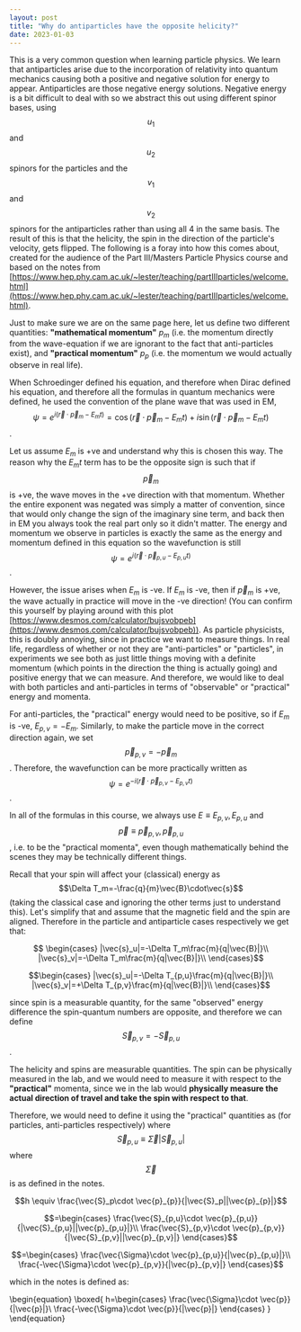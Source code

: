 ```yaml
---
layout: post
title: "Why do antiparticles have the opposite helicity?"
date: 2023-01-03
---
```


This is a very common question when learning particle physics. We learn that antiparticles arise due to the incorporation of relativity into quantum mechanics causing both a positive and negative solution for energy to appear. Antiparticles are those negative energy solutions. Negative energy is a bit difficult to deal with so we abstract this out using different spinor bases, using $$u_1$$ and $$u_2$$ spinors for the particles and the $$v_1$$ and $$v_2$$ spinors for the antiparticles rather than using all 4 in the same basis. The result of this is that the helicity, the spin in the direction of the particle's velocity, gets flipped. The following is a foray into how this comes about, created for the audience of the Part III/Masters Particle Physics course and based on the notes from [https://www.hep.phy.cam.ac.uk/~lester/teaching/partIIIparticles/welcome.html](https://www.hep.phy.cam.ac.uk/~lester/teaching/partIIIparticles/welcome.html).

Just to make sure we are on the same page here, let us define two different quantities: **"mathematical momentum"** $p_m$ (i.e. the momentum directly from the wave-equation if we are ignorant to the fact that anti-particles exist), and **"practical momentum"** $p_p$ (i.e. the momentum we would actually observe in real life).

When Schroedinger defined his equation, and therefore when Dirac defined his equation, and therefore all the formulas in quantum mechanics were defined, he used the convention of the plane wave that was used in EM, $$\psi=e^{i(\vec{r}\cdot\vec{p}_m-E_mt)}=\cos(\vec{r}\cdot\vec{p}_m-E_mt)+i\sin(\vec{r}\cdot\vec{p}_m-E_mt)$$. 

Let us assume $E_m$ is +ve and understand why this is chosen this way. The reason why the $E_mt$ term has to be the opposite sign is such that if $$\vec{p}_{m}$$ is +ve, the wave moves in the +ve direction with that momentum. Whether the entire exponent was negated was simply a matter of convention, since that would only change the sign of the imaginary sine term, and back then in EM you always took the real part only so it didn't matter. The energy and momentum we observe in particles is exactly the same as the energy and momentum defined in this equation so the wavefunction is still $$\psi=e^{i(\vec{r}\cdot\vec{p}_{p,u}-E_{p,u}t)}$$.

However, the issue arises when $E_m$ is -ve. If $E_m$ is -ve, then if $\vec{p}_m$ is +ve, the wave actually in practice will move in the -ve direction! (You can confirm this yourself by playing around with this plot [https://www.desmos.com/calculator/bujsvobpeb](https://www.desmos.com/calculator/bujsvobpeb)). As particle physicists, this is doubly annoying, since in practice we want to measure things. In real life, regardless of whether or not they are "anti-particles" or "particles", in experiments we see both as just little things moving with a definite momentum (which points in the direction the thing is actually going) and positive energy that we can measure. And therefore, we would like to deal with both particles and anti-particles in terms of "observable" or "practical" energy and momenta. 

For anti-particles, the "practical" energy would need to be positive, so if $E_m$ is -ve, $E_{p,v}=-E_m$. Similarly, to make the particle move in the correct direction again, we set $$\vec{p}_{p,v}=-\vec{p}_m$$. Therefore, the wavefunction can be more practically written as $$\psi=e^{-i(\vec{r}\cdot\vec{p}_{p,v}-E_{p,v}t)}$$.

In all of the formulas in this course, we always use $E\equiv E_{p,v},E_{p,u}$ and $$\vec{p}\equiv \vec{p}_{p,v},\vec{p}_{p,u}$$, i.e. to be the "practical momenta", even though mathematically behind the scenes they may be technically different things.

Recall that your spin will affect your (classical) energy as $$\Delta T_m=-\frac{q}{m}\vec{B}\cdot\vec{s}$$ (taking the classical case and ignoring the other terms just to understand this). Let's simplify that and assume that the magnetic field and the spin are aligned. Therefore in the particle and antiparticle cases respectively we get that:

$$
\begin{cases}
|\vec{s}_u|=-\Delta T_m\frac{m}{q|\vec{B}|}\\
|\vec{s}_v|=-\Delta T_m\frac{m}{q|\vec{B}|}\\
\end{cases}$$

$$\begin{cases}
|\vec{s}_u|=-\Delta T_{p,u}\frac{m}{q|\vec{B}|}\\
|\vec{s}_v|=+\Delta T_{p,v}\frac{m}{q|\vec{B}|}\\
\end{cases}$$

since spin is a measurable quantity, for the same "observed" energy difference the spin-quantum numbers are opposite, and therefore we can define $$\vec{S}_{p,v}=-\vec{S}_{p,u}$$.

The helicity and spins are measurable quantities. The spin can be physically measured in the lab, and we would need to measure it with respect to the **"practical"** momenta, since we in the lab would **physically measure the actual direction of travel and take the spin with respect to that**.


Therefore, we would need to define it using the "practical" quantities as (for particles, anti-particles respectively) where 
$$\vec{S}_{p,u}\equiv \vec{\Sigma}|\vec{S}_{p,u}|$$ 
where $$\vec{\Sigma}$$ is as defined in the notes. 

$$h \equiv \frac{\vec{S}_p\cdot \vec{p}_{p}}{|\vec{S}_p||\vec{p}_{p}|}$$

$$=\begin{cases}
\frac{\vec{S}_{p,u}\cdot \vec{p}_{p,u}}{|\vec{S}_{p,u}||\vec{p}_{p,u}|}\\
\frac{\vec{S}_{p,v}\cdot \vec{p}_{p,v}}{|\vec{S}_{p,v}||\vec{p}_{p,v}|}
\end{cases}$$

$$=\begin{cases}
\frac{\vec{\Sigma}\cdot \vec{p}_{p,u}}{|\vec{p}_{p,u}|}\\
\frac{-\vec{\Sigma}\cdot \vec{p}_{p,v}}{|\vec{p}_{p,v}|}
\end{cases}$$

which in the notes is defined as:

\begin{equation}
\boxed{
h=\begin{cases}
\frac{\vec{\Sigma}\cdot \vec{p}}{|\vec{p}|}\\
\frac{-\vec{\Sigma}\cdot \vec{p}}{|\vec{p}|}
\end{cases}
}
\end{equation}